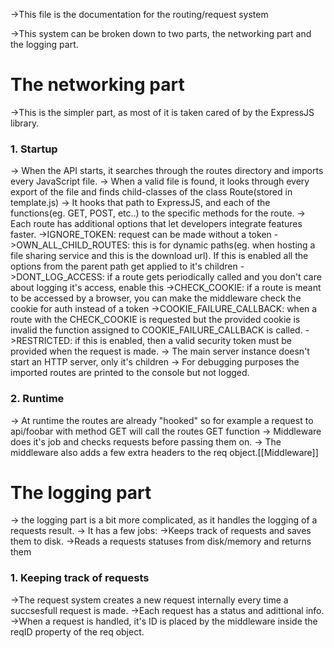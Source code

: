 ->This file is the documentation for the routing/request system

->This system can be broken down to two parts, the networking part and the logging part.

# The networking part
->This is the simpler part, as most of it is taken cared of by the ExpressJS library.
### 1. Startup
-> When the API starts, it searches through the routes directory and imports every JavaScript file.
-> When a valid file is found, it looks through every export of the file and finds child-classes of the class Route(stored in template.js)
-> It hooks that path to ExpressJS, and each of the functions(eg. GET, POST, etc..) to the specific methods for the route.
-> Each route has additional options that let developers integrate features faster.
	->IGNORE_TOKEN: request can be made without a token
	->OWN_ALL_CHILD_ROUTES: this is for dynamic paths(eg. when hosting a file sharing service and this is the download url). If this is enabled all the options from the parent path get applied to it's children
	->DONT_LOG_ACCESS: if a route gets periodically called and you don't care about logging it's access, enable this
	->CHECK_COOKIE: if a route is meant to be accessed by a browser, you can make the middleware check the cookie for auth instead of a token
	->COOKIE_FAILURE_CALLBACK: when a route with the CHECK_COOKIE is requested but the provided cookie is invalid the function assigned to COOKIE_FAILURE_CALLBACK is called.
	->RESTRICTED: if this is enabled, then a valid security token must be provided when the request is made.
-> The main server instance doesn't start an HTTP server, only it's children
-> For debugging purposes the imported routes are printed to the console but not logged.
### 2. Runtime
-> At runtime the routes are already "hooked" so for example a request to api/foobar with method GET will call the routes GET function
-> Middleware does it's job and checks requests before passing them on.
-> The middleware also adds a few extra headers to the req object.[[Middleware]]

# The logging part
-> the logging part is a bit more complicated, as it handles the logging of a requests result.
-> It has a few jobs:
	->Keeps track of requests and saves them to disk.
	->Reads a requests statuses from disk/memory and returns them

### 1. Keeping track of requests
->The request system creates a new request internally every time a succsesfull request is made.
->Each request has a status and adittional info.
->When a request is handled, it's ID is placed by the middleware inside the reqID property of the req object.
